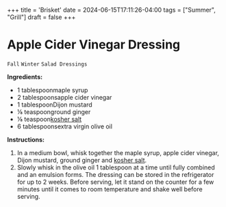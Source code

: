 +++
title = 'Brisket'
date = 2024-06-15T17:11:26-04:00
tags = ["Summer", "Grill"]
draft = false
+++
# Apple Cider Vinegar Dressing

`Fall` `Winter` `Salad Dressings`

**Ingredients:**

- 1 tablespoonmaple syrup
- 2 tablespoonsapple cider vinegar
- 1 tablespoonDijon mustard
- ⅛ teaspoonground ginger
- ⅛ teaspoon[kosher salt](https://www.acouplecooks.com/what-is-kosher-salt/)
- 6 tablespoonsextra virgin olive oil

**Instructions:**

1. In a medium bowl, whisk together the maple syrup, apple cider vinegar, Dijon mustard, ground ginger and [kosher salt](https://www.acouplecooks.com/what-is-kosher-salt/). 
2. Slowly whisk in the olive oil 1 tablespoon at a time until fully combined and an emulsion forms. The dressing can be stored in the refrigerator for up to 2 weeks. Before serving, let it stand on the counter for a few minutes until it comes to room temperature and shake well before serving.
